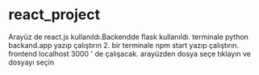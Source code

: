 # react_project
Arayüz de react.js kullanıldı.Backendde flask kullanıldı.
terminale python backand.app yazıp çalıştırın
2. bir terminale npm start yazıp çalıştırın.
frontend localhost 3000 ' de çalışacak.
arayüzden dosya seçe tıklayın ve dosyayı seçin 
